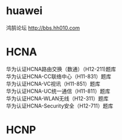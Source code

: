 # huawei
鸿鹄论坛 http://bbs.hh010.com</br>
# HCNA
华为认证HCNA路由交换（数通）（H12-211)题库</br>
华为认证HCNA-CC联络中心（H11-831）题库</br>
华为认证HCNA-VC视讯（H11-851）题库 </br>
华为认证HCNA-UC统一通信（H11-811）题库 </br>
华为认证HCNA-WLAN无线（H12-311）题库</br>
华为认证HCNA-Security安全（H12-711）题库</br>
# HCNP
